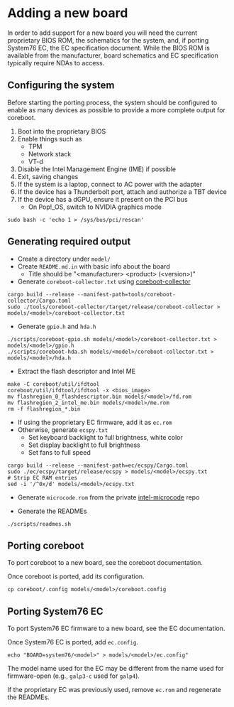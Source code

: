 # Adding a new board

In order to add support for a new board you will need the current proprietary
BIOS ROM, the schematics for the system, and, if porting System76 EC, the EC
specification document. While the BIOS ROM is available from the manufacturer,
board schematics and EC specification typically require NDAs to access.

## Configuring the system

Before starting the porting process, the system should be configured to
enable as many devices as possible to provide a more complete output for
coreboot.

1. Boot into the proprietary BIOS
2. Enable things such as
    - TPM
    - Network stack
    - VT-d
3. Disable the Intel Management Engine (IME) if possible
4. Exit, saving changes
5. If the system is a laptop, connect to AC power with the adapter
6. If the device has a Thunderbolt port, attach and authorize a TBT device
7. If the device has a dGPU, ensure it present on the PCI bus
    - On Pop!\_OS, switch to NVIDIA graphics mode

```
sudo bash -c 'echo 1 > /sys/bus/pci/rescan'
```

## Generating required output

- Create a directory under `model/`
- Create `README.md.in` with basic info about the board
    - Title should be "\<manufacturer\> \<product\> (\<version\>)"
- Generate `coreboot-collector.txt` using [coreboot-collector]

```
cargo build --release --manifest-path=tools/coreboot-collector/Cargo.toml
sudo ./tools/coreboot-collector/target/release/coreboot-collector > models/<model>/coreboot-collector.txt
```

- Generate `gpio.h` and `hda.h`

```
./scripts/coreboot-gpio.sh models/<model>/coreboot-collector.txt > models/<model>/gpio.h
./scripts/coreboot-hda.sh models/<model>/coreboot-collector.txt > models/<model>/hda.h
```

- Extract the flash descriptor and Intel ME

```
make -C coreboot/util/ifdtool
coreboot/util/ifdtool/ifdtool -x <bios_image>
mv flashregion_0_flashdescriptor.bin models/<model>/fd.rom
mv flashregion_2_intel_me.bin models/<model>/me.rom
rm -f flashregion_*.bin
```

- If using the proprietary EC firmware, add it as `ec.rom`
- Otherwise, generate `ecspy.txt`
    - Set keyboard backlight to full brightness, white color
    - Set display backlight to full brightness
    - Set fans to full speed

```
cargo build --release --manifest-path=ec/ecspy/Cargo.toml
sudo ./ec/ecspy/target/release/ecspy > models/<model>/ecspy.txt
# Strip EC RAM entries
sed -i '/^0x/d' models/<model>/ecspy.txt
```

- Generate `microcode.rom` from the private [intel-microcode] repo

- Generate the READMEs

```
./scripts/readmes.sh
```

## Porting coreboot

To port coreboot to a new board, see the coreboot documentation.

Once coreboot is ported, add its configuration.

```
cp coreboot/.config models/<model>/coreboot.config
```

## Porting System76 EC

To port System76 EC firmware to a new board, see the EC documentation.

Once System76 EC is ported, add `ec.config`.

```
echo "BOARD=system76/<model>" > models/<model>/ec.config"
```

The model name used for the EC may be different from the name used for
firmware-open (e.g., `galp3-c` used for `galp4`).

If the proprietary EC was previously used, remove `ec.rom` and regenerate the
READMEs.

[coreboot-collector]: https://github.com/system76/coreboot-collector
[intel-microcode]: https://github.com/system76/intel-microcode
